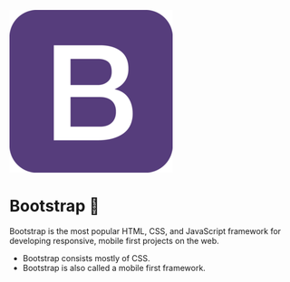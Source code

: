 ![image](https://raw.githubusercontent.com/github/explore/80688e429a7d4ef2fca1e82350fe8e3517d3494d/topics/bootstrap/bootstrap.png)

# Bootstrap :rocket:

Bootstrap is the most popular HTML, CSS, and JavaScript framework for developing responsive, mobile first projects on the web.

- Bootstrap consists mostly of CSS.
- Bootstrap is also called a mobile first framework. 
